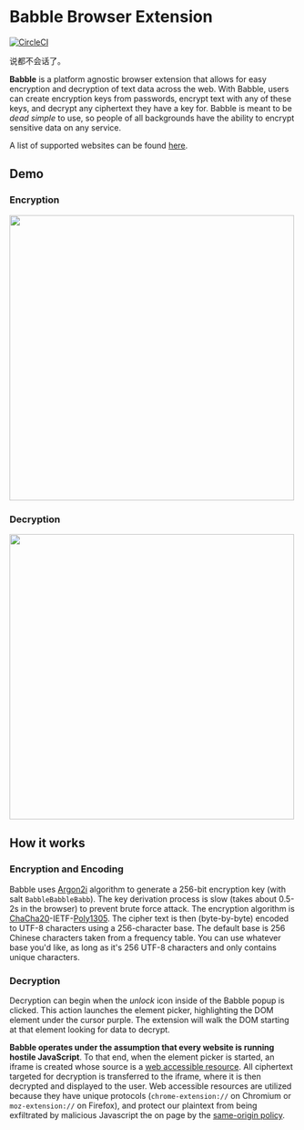 # Babble Browser Extension

[![CircleCI](https://circleci.com/gh/XCF-Babble/babble.svg?style=svg)](https://circleci.com/gh/XCF-Babble/babble)

说都不会话了。

**Babble** is a platform agnostic browser extension that allows for easy
encryption and decryption of text data across the web. With Babble, users can
create encryption keys from passwords, encrypt text with any of these keys, and
decrypt any ciphertext they have a key for. Babble is meant to be _dead simple_
to use, so people of all backgrounds have the ability to encrypt sensitive data
on any service.

A list of supported websites can be found [here](supported-websites.md).

## Demo

### Encryption

<img src="https://i.fluffy.cc/1gsjrtgs30Kw6ZnmsdX74V8MBpZ1QztB.gif" height="500">

### Decryption

<img src="https://i.fluffy.cc/FtVXtVZCPLtTWxdr8cfgRTRWGwXPDgrp.gif" height="500">

## How it works

### Encryption and Encoding

Babble uses [Argon2i](https://en.wikipedia.org/wiki/Argon2) algorithm to
generate a 256-bit encryption key (with salt `BabbleBabbleBabb`). The key
derivation process is slow (takes about 0.5-2s in the browser) to prevent brute
force attack. The encryption algorithm is
[ChaCha20](https://en.wikipedia.org/wiki/Salsa20#ChaCha_variant)-IETF-[Poly1305](https://en.wikipedia.org/wiki/Poly1305).
The cipher text is then (byte-by-byte) encoded to UTF-8 characters using a
256-character base. The default base is 256 Chinese characters taken from a
frequency table. You can use whatever base you'd like, as long as it's 256 UTF-8
characters and only contains unique characters.

### Decryption

Decryption can begin when the _unlock_ icon inside of the Babble popup is
clicked. This action launches the element picker, highlighting the DOM element
under the cursor purple. The extension will walk the DOM starting at that
element looking for data to decrypt.

**Babble operates under the assumption that every website is running hostile
JavaScript**. To that end, when the element picker is started, an iframe is
created whose source is a [web accessible
resource](https://developer.chrome.com/extensions/manifest/web_accessible_resources).
All ciphertext targeted for decryption is transferred to the iframe, where it
is then decrypted and displayed to the user. Web accessible resources are
utilized because they have unique protocols (`chrome-extension://` on Chromium
or `moz-extension://` on Firefox), and protect our plaintext from being
exfiltrated by malicious Javascript the on page by the [same-origin
policy](https://en.wikipedia.org/wiki/Same-origin_policy).
